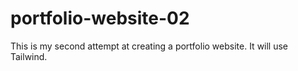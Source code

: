 # portfolio-website-02
This is my second attempt at creating a portfolio website. It will use Tailwind.
